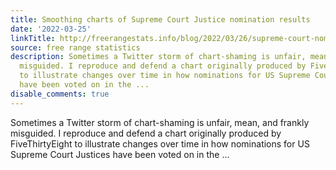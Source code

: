 ```yaml
---
title: Smoothing charts of Supreme Court Justice nomination results
date: '2022-03-25'
linkTitle: http://freerangestats.info/blog/2022/03/26/supreme-court-nominations
source: free range statistics
description: Sometimes a Twitter storm of chart-shaming is unfair, mean, and frankly
  misguided. I reproduce and defend a chart originally produced by FiveThirtyEight
  to illustrate changes over time in how nominations for US Supreme Court Justices
  have been voted on in the ...
disable_comments: true
---
```

Sometimes a Twitter storm of chart-shaming is unfair, mean, and frankly misguided. I reproduce and defend a chart originally produced by FiveThirtyEight to illustrate changes over time in how nominations for US Supreme Court Justices have been voted on in the ...
